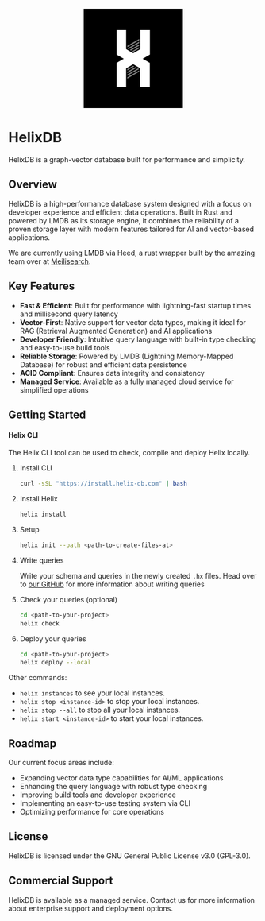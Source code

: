<p align="center">
  <img src="./icon-1.png" alt="HelixDB Logo" width="200" height="200">
</p>

# HelixDB

HelixDB is a graph-vector database built for performance and simplicity.


## Overview

HelixDB is a high-performance database system designed with a focus on developer experience and efficient data operations. Built in Rust and powered by LMDB as its storage engine, it combines the reliability of a proven storage layer with modern features tailored for AI and vector-based applications.

We are currently using LMDB via Heed, a rust wrapper built by the amazing team over at [Meilisearch](https://github.com/meilisearch/heed).

## Key Features

- **Fast & Efficient**: Built for performance with lightning-fast startup times and millisecond query latency
- **Vector-First**: Native support for vector data types, making it ideal for RAG (Retrieval Augmented Generation) and AI applications
- **Developer Friendly**: Intuitive query language with built-in type checking and easy-to-use build tools
- **Reliable Storage**: Powered by LMDB (Lightning Memory-Mapped Database) for robust and efficient data persistence
- **ACID Compliant**: Ensures data integrity and consistency
- **Managed Service**: Available as a fully managed cloud service for simplified operations

## Getting Started

#### Helix CLI

The Helix CLI tool can be used to check, compile and deploy Helix locally.

1. Install CLI

   ```bash
   curl -sSL "https://install.helix-db.com" | bash
   ```

2. Install Helix

   ```bash
   helix install
   ```

3. Setup

   ```bash
   helix init --path <path-to-create-files-at>
   ```

4. Write queries

   Write your schema and queries in the newly created `.hx` files.
   Head over to [our GitHub](https://github.com/HelixDB/helix-db) for more information about writing queries

5. Check your queries (optional)

   ```bash
   cd <path-to-your-project>
   helix check
   ```

6. Deploy your queries

   ```bash
   cd <path-to-your-project>
   helix deploy --local
   ```

Other commands:

- `helix instances` to see your local instances.
- `helix stop <instance-id>` to stop your local instances.
- `helix stop --all` to stop all your local instances.
- `helix start <instance-id>` to start your local instances.

## Roadmap

Our current focus areas include:

- Expanding vector data type capabilities for AI/ML applications
- Enhancing the query language with robust type checking
- Improving build tools and developer experience
- Implementing an easy-to-use testing system via CLI
- Optimizing performance for core operations

## License

HelixDB is licensed under the GNU General Public License v3.0 (GPL-3.0).

## Commercial Support

HelixDB is available as a managed service. Contact us for more information about enterprise support and deployment options.
